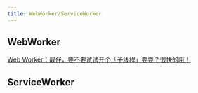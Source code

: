 ```yaml
---
title: WebWorker/ServiceWorker
---
```



## WebWorker

[Web Worker：靓仔，要不要试试开个「子线程」耍耍？很快的哦！](https://juejin.cn/post/7051110516906786830)



## ServiceWorker

